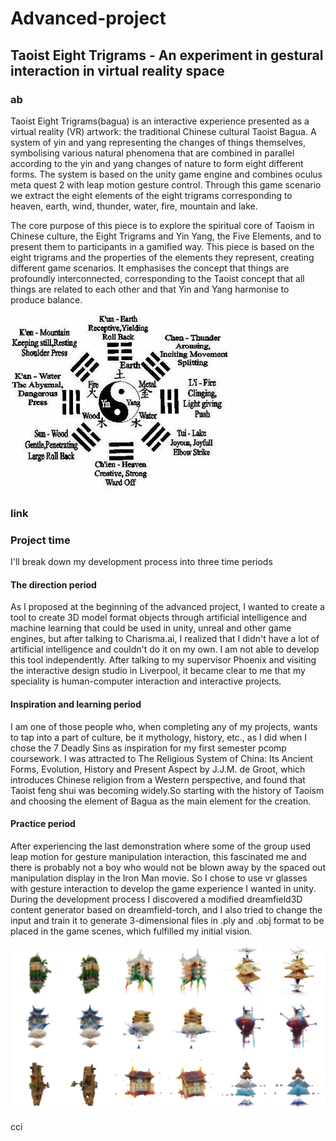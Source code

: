 # Advanced-project
## Taoist Eight Trigrams - An experiment in gestural interaction in virtual reality space
### ab
Taoist Eight Trigrams(bagua) is an interactive experience presented as a virtual reality (VR) artwork: the traditional Chinese cultural Taoist Bagua. A system of yin and yang representing the changes of things themselves, symbolising various natural phenomena that are combined in parallel according to the yin and yang changes of nature to form eight different forms. The system is based on the unity game engine and combines oculus meta quest 2 with leap motion gesture control. Through this game scenario we extract the eight elements of the eight trigrams corresponding to heaven, earth, wind, thunder, water, fire, mountain and lake.

The core purpose of this piece is to explore the spiritual core of Taoism in Chinese culture, the Eight Trigrams and Yin Yang, the Five Elements, and to present them to participants in a gamified way. This piece is based on the eight trigrams and the properties of the elements they represent, creating different game scenarios. It emphasises the concept that things are profoundly interconnected, corresponding to the Taoist concept that all things are related to each other and that Yin and Yang harmonise to produce balance.

![](images/1.jpg)

###  link 
### Project time
I'll break down my development process into three time periods
#### The direction period
As I proposed at the beginning of the advanced project, I wanted to create a tool to create 3D model format objects through artificial intelligence and machine learning that could be used in unity, unreal and other game engines, but after talking to Charisma.ai, I realized that I didn't have a lot of artificial intelligence and couldn't do it on my own. I am not able to develop this tool independently.
After talking to my supervisor Phoenix and visiting the interactive design studio in Liverpool, it became clear to me that my speciality is human-computer interaction and interactive projects.
#### Inspiration and learning period
I am one of those people who, when completing any of my projects, wants to tap into a part of culture, be it mythology, history, etc., as I did when I chose the 7 Deadly Sins as inspiration for my first semester pcomp coursework.
I was attracted to The Religious System of China: Its Ancient Forms, Evolution, History and Present Aspect by J.J.M. de Groot, which introduces Chinese religion from a Western perspective, and found that Taoist feng shui was becoming widely.So starting with the history of Taoism and choosing the element of Bagua as the main element for the creation.
#### Practice period
After experiencing the last demonstration where some of the group used leap motion for gesture manipulation interaction, this fascinated me and there is probably not a boy who would not be blown away by the spaced out manipulation display in the Iron Man movie. So I chose to use vr glasses with gesture interaction to develop the game experience I wanted in unity.
During the development process I discovered a modified dreamfield3D content generator based on dreamfield-torch, and I also tried to change the input and train it to generate 3-dimensional files in .ply and .obj format to be placed in the game scenes, which fulfilled my initial vision.

![](images/AI.png)


cci
